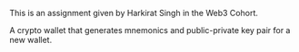 This is an assignment given by Harkirat Singh in the Web3 Cohort.

A crypto wallet that generates mnemonics and public-private key pair for a new wallet.